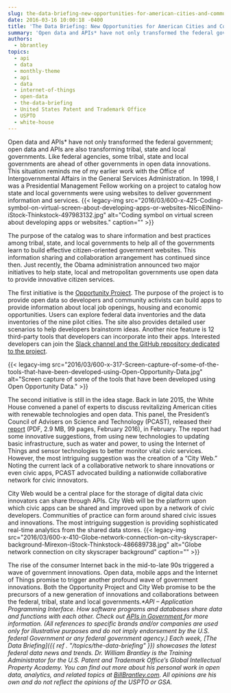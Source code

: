 ```yaml
---
slug: the-data-briefing-new-opportunities-for-american-cities-and-communities-thanks-to-open-data
date: 2016-03-16 10:00:18 -0400
title: 'The Data Briefing: New Opportunities for American Cities and Communities Thanks to Open Data'
summary: 'Open data and APIs* have not only transformed the federal government; open data and APIs are also transforming tribal, state and local governments. Like federal agencies, some tribal, state and local governments are ahead of other governments in open data innovations. This situation reminds me of my earlier work with the Office of Intergovernmental Affairs'
authors:
  - bbrantley
topics:
  - api
  - data
  - monthly-theme
  - api
  - data
  - internet-of-things
  - open-data
  - the-data-briefing
  - United States Patent and Trademark Office
  - USPTO
  - white-house
---
```


Open data and APIs* have not only transformed the federal government; open data and APIs are also transforming tribal, state and local governments. Like federal agencies, some tribal, state and local governments are ahead of other governments in open data innovations. This situation reminds me of my earlier work with the Office of Intergovernmental Affairs in the General Services Administration. In 1998, I was a Presidential Management Fellow working on a project to catalog how state and local governments were using websites to deliver government information and services. {{< legacy-img src="2016/03/600-x-425-Coding-symbol-on-virtual-screen-about-developing-apps-or-websites-NicoElNino-iStock-Thinkstock-497983132.jpg" alt="Coding symbol on virtual screen about developing apps or websites." caption="" >}} 

The purpose of the catalog was to share information and best practices among tribal, state, and local governments to help all of the governments learn to build effective citizen-oriented government websites. This information sharing and collaboration arrangement has continued since then. Just recently, the Obama administration announced two major initiatives to help state, local and metropolitan governments use open data to provide innovative citizen services.

The first initiative is the <a href="http://opportunity.census.gov/" target="_blank">Opportunity Project</a>. The purpose of the project is to provide open data so developers and community activists can build apps to provide information about local job openings, housing and economic opportunities. Users can explore federal data inventories and the data inventories of the nine pilot cities. The site also provides detailed user scenarios to help developers brainstorm ideas. Another nice feature is 12 third-party tools that developers can incorporate into their apps. Interested developers can join the <a href="http://opportunity.census.gov/#connect" target="_blank">Slack channel and the GitHub repository dedicated to the project</a>.

{{< legacy-img src="2016/03/600-x-317-Screen-capture-of-some-of-the-tools-that-have-been-developed-using-Open-Opportunity-Data.jpg" alt="Screen capture of some of the tools that have been developed using Open Opportunity Data." >}}

The second initiative is still in the idea stage. Back in late 2015, the White House convened a panel of experts to discuss revitalizing American cities with renewable technologies and open data. This panel, the President’s Council of Advisers on Science and Technology (PCAST), released their <a href="https://www.whitehouse.gov/sites/default/files/microsites/ostp/PCAST/pcast_cities_report___final_3_2016.pdf" target="_blank">report</a> (PDF, 2.9 MB, 99 pages, February 2016), in February. The report had some innovative suggestions, from using new technologies to updating basic infrastructure, such as water and power, to using the Internet of Things and sensor technologies to better monitor vital civic services. However, the most intriguing suggestion was the creation of a “City Web.” Noting the current lack of a collaborative network to share innovations or even civic apps, PCAST advocated building a nationwide collaborative network for civic innovators.

City Web would be a central place for the storage of digital data civic innovators can share through APIs. City Web will be the platform upon which civic apps can be shared and improved upon by a network of civic developers. Communities of practice can form around shared civic issues and innovations. The most intriguing suggestion is providing sophisticated real-time analytics from the shared data stores. {{< legacy-img src="2016/03/600-x-410-Globe-network-connection-on-city-skyscraper-background-Mirexon-iStock-Thinkstock-486689738.jpg" alt="Globe network connection on city skyscraper background" caption="" >}} 

The rise of the consumer Internet back in the mid-to-late 90s triggered a wave of government innovations. Open data, mobile apps and the Internet of Things promise to trigger another profound wave of government innovations. Both the Opportunity Project and City Web promise to be the precursors of a new generation of innovations and collaborations between the federal, tribal, state and local governments._*API – Application Programming Interface. How software programs and databases share data and functions with each other. Check out <a href="http://www.infoq.com/presentations/API-Government" target="_blank">APIs in Government </a>for more information._
_(All references to specific brands and/or companies are used only for illustrative purposes and do not imply endorsement by the U.S. federal Government or any federal government agency.)_
_Each week, [The Data Briefing]({{ ref . "/topics/the-data-briefing" }}) showcases the latest federal data news and trends._
_Dr. William Brantley is the Training Administrator for the U.S. Patent and Trademark Office’s Global Intellectual Property Academy. You can find out more about his personal work in open data, analytics, and related topics at [BillBrantley.com](http://billbrantley.com/). All opinions are his own and do not reflect the opinions of the USPTO or GSA._